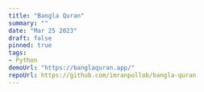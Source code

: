 ```yaml
---
title: "Bangla Quran"
summary: ""
date: "Mar 25 2023"
draft: false
pinned: true
tags:
- Python
demoUrl: "https://banglaquran.app/"
repoUrl: https://github.com/imranpollob/bangla-quran
---
```

